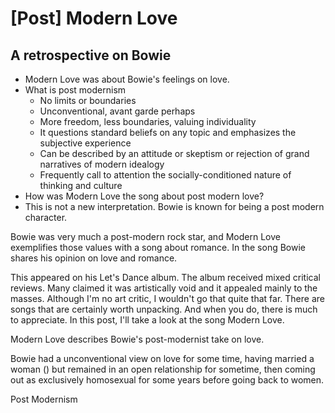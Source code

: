 ﻿#  [Post] Modern Love
## A retrospective on Bowie

* Modern Love was about Bowie's feelings on love. 
* What is post modernism
	* No limits or boundaries 
	* Unconventional, avant garde perhaps
	* More freedom, less boundaries, valuing individuality 
	* It questions standard beliefs on any topic and emphasizes the subjective experience
	* Can be described by an attitude or skeptism or rejection of grand narratives of modern idealogy 
	* Frequently call to attention the socially-conditioned nature of thinking and culture
* How was Modern Love the song about post modern love?
* This is not a new interpretation. Bowie is known for being a post modern character. 

Bowie was very much a post-modern rock star, and Modern Love exemplifies those values with a song about romance. In the song Bowie shares his opinion on love and romance. 

This appeared on his Let's Dance album. The album received mixed critical reviews. Many claimed it was artistically void and it appealed mainly to the masses. Although I'm no art critic, I wouldn't go that quite that far. There are songs that are certainly worth unpacking. And when you do, there is much to appreciate. In this post, I'll take a look at the song Modern Love. 

Modern Love describes Bowie's post-modernist take on love. 

Bowie had a unconventional view on love for some time, having married a woman () but remained in an open relationship for sometime, then coming out as exclusively homosexual for some years before going back to women. 

Post Modernism



